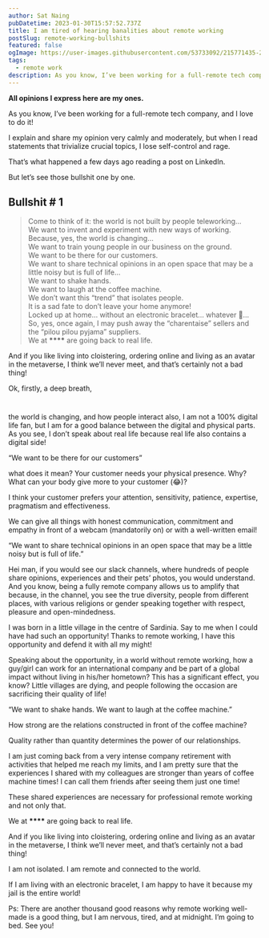 ```yaml
---
author: Sat Naing
pubDatetime: 2023-01-30T15:57:52.737Z
title: I am tired of hearing banalities about remote working
postSlug: remote-working-bullshits
featured: false
ogImage: https://user-images.githubusercontent.com/53733092/215771435-25408246-2309-4f8b-a781-1f3d93bdf0ec.png
tags:
  - remote work
description: As you know, I’ve been working for a full-remote tech company, and I love to do it!
---
```


**All opinions I express here are my ones.**

As you know, I’ve been working for a full-remote tech company, and I love to do it!

I explain and share my opinion very calmly and moderately, but when I read statements that trivialize crucial topics, I lose self-control and rage.

That’s what happened a few days ago reading a post on LinkedIn.

But let’s see those bullshit one by one.

## Bullshit # 1

> Come to think of it: the world is not built by people teleworking…<br />
> We want to invent and experiment with new ways of working.<br />
> Because, yes, the world is changing…<br />
> We want to train young people in our business on the ground.<br />
> We want to be there for our customers.<br />
> We want to share technical opinions in an open space that may be a little noisy but is full of life…<br />
> We want to shake hands.<br />
> We want to laugh at the coffee machine.<br />
> We don’t want this “trend” that isolates people.<br />
> It is a sad fate to don’t leave your home anymore!<br />
> Locked up at home… without an electronic bracelet… whatever 🤔…<br />
> So, yes, once again, I may push away the “charentaise” sellers and the “pilou pilou pyjama” suppliers.<br />
> We at **\*\*\*\*** are going back to real life.<br />

And if you like living into cloistering, ordering online and living as an avatar in the metaverse, I think we’ll never meet, and that’s certainly not a bad thing!

Ok, firstly, a deep breath,

#

the world is changing, and how people interact also, I am not a 100% digital life fan, but I am for a good balance between the digital and physical parts. As you see, I don’t speak about real life because real life also contains a digital side!

“We want to be there for our customers”

what does it mean? Your customer needs your physical presence. Why? What can your body give more to your customer (😂)?

I think your customer prefers your attention, sensitivity, patience, expertise, pragmatism and effectiveness.

We can give all things with honest communication, commitment and empathy in front of a webcam (mandatorily on) or with a well-written email!

“We want to share technical opinions in an open space that may be a little noisy but is full of life.”

Hei man, if you would see our slack channels, where hundreds of people share opinions, experiences and their pets’ photos, you would understand. And you know, being a fully remote company allows us to amplify that because, in the channel, you see the true diversity, people from different places, with various religions or gender speaking together with respect, pleasure and open-mindedness.

I was born in a little village in the centre of Sardinia. Say to me when I could have had such an opportunity! Thanks to remote working, I have this opportunity and defend it with all my might!

Speaking about the opportunity, in a world without remote working, how a guy/girl can work for an international company and be part of a global impact without living in his/her hometown? This has a significant effect, you know? Little villages are dying, and people following the occasion are sacrificing their quality of life!

“We want to shake hands. We want to laugh at the coffee machine.”

How strong are the relations constructed in front of the coffee machine?

Quality rather than quantity determines the power of our relationships.

I am just coming back from a very intense company retirement with activities that helped me reach my limits, and I am pretty sure that the experiences I shared with my colleagues are stronger than years of coffee machine times! I can call them friends after seeing them just one time!

These shared experiences are necessary for professional remote working and not only that.

We at **\*\*\*\*** are going back to real life.

And if you like living into cloistering, ordering online and living as an avatar in the metaverse, I think we’ll never meet, and that’s certainly not a bad thing!

I am not isolated. I am remote and connected to the world.

If I am living with an electronic bracelet, I am happy to have it because my jail is the entire world!

Ps: There are another thousand good reasons why remote working well-made is a good thing, but I am nervous, tired, and at midnight. I’m going to bed. See you!
